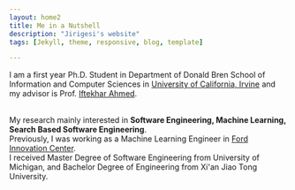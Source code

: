 ```yaml
---
layout: home2
title: Me in a Nutshell
description: "Jirigesi's website"
tags: [Jekyll, theme, responsive, blog, template]

---
```


I am a first year Ph.D. Student in Department of Donald Bren School of Information and Computer Sciences in <a href="https://uci.edu/" target="_blank">University of California, Irvine</a>
and my advisor is Prof. <a href="https://scholar.google.com/citations?user=_TdMD7sAAAAJ&hl=en" target="_blank">Iftekhar Ahmed</a>.

<br />
My research mainly interested in <b> Software Engineering, Machine Learning, Search Based Software Engineering</b>.

<br />
Previously, I was working as a Machine Learning Engineer in <a href="https://corporate.ford.com/careers/silicon-valley.html" target="_blank">Ford Innovation Center</a>.

<br />
I received Master Degree of Software Engineering from University of Michigan, and Bachelor Degree of Engineering from Xi'an Jiao Tong University.

<br />
